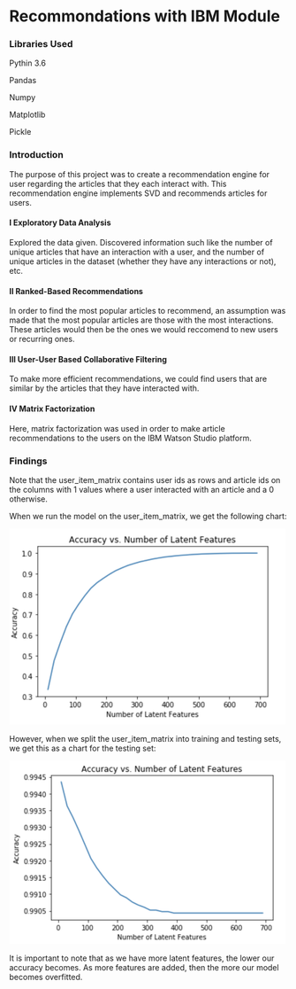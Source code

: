 # Recommondations with IBM Module

### Libraries Used
Pythin 3.6

Pandas

Numpy

Matplotlib

Pickle


### Introduction
The purpose of this project was to create a recommendation engine for user regarding the articles that they each interact with. This recommendation engine implements SVD and recommends articles for users.

#### I Exploratory Data Analysis
Explored the data given. Discovered information such like the number of unique articles that have an interaction with a user, and the number of unique articles in the dataset (whether they have any interactions or not), etc.

#### II Ranked-Based Recommendations
In order to find the most popular articles to recommend, an assumption was made that the most popular articles are those with the most interactions. These articles would then be the ones we would reccomend to new users or recurring ones.

#### III User-User Based Collaborative Filtering
To make more efficient recommendations, we could find users that are similar by the articles that they have interacted with.

#### IV Matrix Factorization
Here, matrix factorization was used in order to make article recommendations to the users on the IBM Watson Studio platform.

### Findings

Note that the user_item_matrix contains user ids as rows and article ids on the columns with 1 values where a user interacted with 
an article and a 0 otherwise.

When we run the model on the user_item_matrix, we get the following chart:

<img src="https://github.com/andrew-alarcon17/Recommondations_with_IBM/blob/main/Images/Training.png" width="500">


However, when we split the user_item_matrix into training and testing sets, we get this as a chart for the testing set:

<img src="https://github.com/andrew-alarcon17/Recommondations_with_IBM/blob/main/Images/Testing.png" width="500">

It is important to note that as we have more latent features, the lower our accuracy becomes. As more features are added, then the more our model becomes overfitted.
